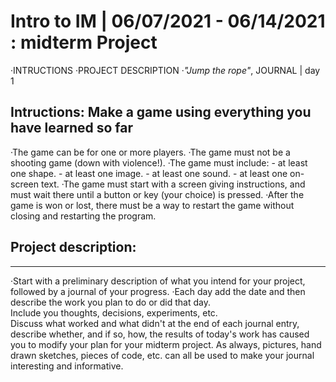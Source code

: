 # Intro to IM | 06/07/2021 - 06/14/2021  : midterm Project

·INTRUCTIONS
·PROJECT DESCRIPTION
·_"Jump the rope"_, JOURNAL | day 1

## Intructions: Make a game using everything you have learned so far

  ·The game can be for one or more players.
  ·The game must not be a shooting game (down with violence!).
  ·The game must include:
     - at least one shape.
     - at least one image.
     - at least one sound.
     - at least one on-screen text.
  ·The game must start with a screen giving instructions, and must wait there until a button or key (your choice) is pressed.
  ·After the game is won or lost, there must be a way to restart the game without closing and restarting the program.

## Project description:





------------------------------------
·Start with a preliminary description of what you intend for your project, followed by a journal of your progress. 
·Each day add the date and then describe the work you plan to do or did that day.  
Include you thoughts, decisions, experiments, etc.  
Discuss what worked and what didn't at the end of each journal entry,   
describe whether, and if so, how, the results of today's work has caused you to modify your plan for your midterm project. 
As always, pictures, hand drawn sketches, pieces of code, etc. can all be used to make your journal interesting and informative.
